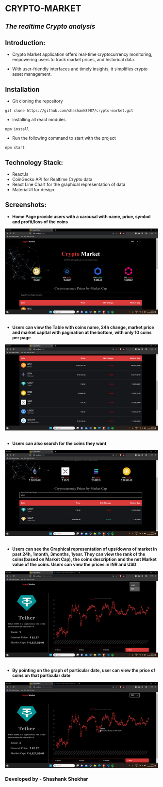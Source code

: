 # CRYPTO-MARKET
## _The realtime Crypto analysis_




## Introduction:
- Crypto Market application offers real-time cryptocurrency monitoring, empowering users to track market prices, and historical data. 

- With user-friendly interfaces and timely insights, it simplifies crypto asset management.

## Installation

- Git cloning the repository
```
git clone https://github.com/shashank8987/crypto-market.git
```
- Installing all react modules
```
npm install
```
- Run the following command to start with the project
```
npm start
```


## Technology Stack:

- ReactJs
- CoinGecko API for Realtime Crypto data
- React Line Chart for the graphical representation of data
- MaterialUI for design

## Screenshots:

- **Home Page provide users with a carousal with name, price, symbol and profit/loss of the coins**

![i1](./images/1.png)
<br/>
<br/>
- **Users can view the Table with coins name, 24h change, market price and market capital with pagination at the bottom, with only 10 coins per page**

![i2](./images/2.png)
<br/>
<br/>
- **Users can also search for the coins they want**

![i3](./images/3.png)
<br/>
<br/>
- **Users can see the Graphical representation of ups/downs of market in past 24h, 1month, 3months, 1year. They can view the rank of the coins(based on Market Cap), the coins description and the net Market value of the coins. Users can view the prices in INR and USD**

![i4](./images/4.png)
<br/>
<br/>
- **By pointing on the graph of particular date, user can view the price of coins on that particular date**

![i5](./images/5.png)

### Developed by - Shashank Shekhar